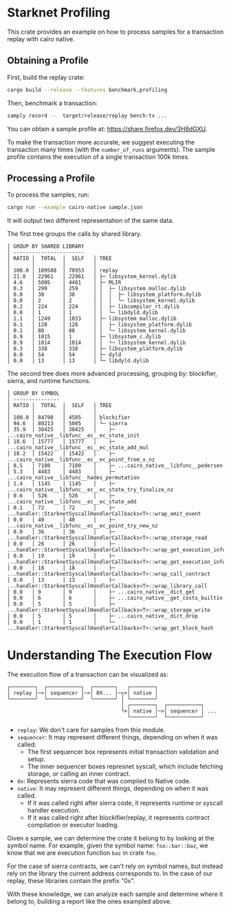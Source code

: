 # Starknet Profiling

This crate provides an example on how to process samples for a transaction replay with cairo native.

## Obtaining a Profile

First, build the replay crate:

```bash
cargo build --release --features benchmark,profiling
```

Then, benchmark a transaction:

```bash
samply record --  target/release/replay bench-tx ...
```

You can obtain a sample profile at: https://share.firefox.dev/3H8dGXU.

To make the transaction more accurate, we suggest executing the transaction many times (with the `number_of_runs` arguments). The sample profile contains the execution of a single transaction 100k times.

## Processing a Profile

To process the samples, run:
```bash
cargo run --example cairo-native sample.json
```

It will output two different representation of the same data.

The first tree groups the calls by shared library.
```
│ GROUP BY SHARED LIBRARY
│ -----------------------
│ RATIO │  TOTAL  │  SELF   │ TREE
│       │         │         │
│ 100.0 │ 109588  │ 78953   │ replay
│ 21.0  │ 22961   │ 22961   │ ├─ libsystem_kernel.dylib
│ 4.6   │ 5005    │ 4481    │ ├─ MLIR
│ 0.3   │ 299     │ 259     │ │  ├─ libsystem_malloc.dylib
│ 0.0   │ 38      │ 38      │ │  │  ├─ libsystem_platform.dylib
│ 0.0   │ 2       │ 2       │ │  │  └─ libsystem_kernel.dylib
│ 0.2   │ 224     │ 224     │ │  ├─ libcompiler_rt.dylib
│ 0.0   │ 1       │ 1       │ │  └─ libdyld.dylib
│ 1.1   │ 1249    │ 1033    │ ├─ libsystem_malloc.dylib
│ 0.1   │ 128     │ 128     │ │  ├─ libsystem_platform.dylib
│ 0.1   │ 88      │ 88      │ │  └─ libsystem_kernel.dylib
│ 0.9   │ 1015    │ 1       │ ├─ libsystem_c.dylib
│ 0.9   │ 1014    │ 1014    │ │  └─ libsystem_kernel.dylib
│ 0.3   │ 338     │ 338     │ ├─ libsystem_platform.dylib
│ 0.0   │ 54      │ 54      │ ├─ dyld
│ 0.0   │ 13      │ 13      │ └─ libdyld.dylib
```

The second tree does more advanced processing, grouping by: blockifier, sierra, and runtime functions.
```
│ GROUP BY SYMBOL
│ ---------------
│ RATIO │  TOTAL  │  SELF   │ TREE
│       │         │         │
│ 100.0 │ 84798   │ 4585    │ blockifier
│ 94.6  │ 80213   │ 5005    │ └─ sierra
│ 35.9  │ 30425   │ 30425   │    ├─ ...cairo_native__libfunc__ec__ec_state_init
│ 18.6  │ 15777   │ 15777   │    ├─ ...cairo_native__libfunc__ec__ec_state_add_mul
│ 18.2  │ 15422   │ 15422   │    ├─ ...cairo_native__libfunc__ec__ec_point_from_x_nz
│ 8.5   │ 7180    │ 7180    │    ├─ ...cairo_native__libfunc__pedersen
│ 5.3   │ 4483    │ 4483    │    ├─ ...cairo_native__libfunc__hades_permutation
│ 1.4   │ 1145    │ 1145    │    ├─ ...cairo_native__libfunc__ec__ec_state_try_finalize_nz
│ 0.6   │ 526     │ 526     │    ├─ ...cairo_native__libfunc__ec__ec_state_add
│ 0.1   │ 72      │ 72      │    ├─ ...handler::StarknetSyscallHandlerCallbacks<T>::wrap_emit_event
│ 0.0   │ 40      │ 40      │    ├─ ...cairo_native__libfunc__ec__ec_point_try_new_nz
│ 0.0   │ 36      │ 36      │    ├─ ...handler::StarknetSyscallHandlerCallbacks<T>::wrap_storage_read
│ 0.0   │ 26      │ 26      │    ├─ ...handler::StarknetSyscallHandlerCallbacks<T>::wrap_get_execution_info_v2
│ 0.0   │ 19      │ 19      │    ├─ ...handler::StarknetSyscallHandlerCallbacks<T>::wrap_get_execution_info
│ 0.0   │ 18      │ 18      │    ├─ ...handler::StarknetSyscallHandlerCallbacks<T>::wrap_call_contract
│ 0.0   │ 13      │ 13      │    ├─ ...handler::StarknetSyscallHandlerCallbacks<T>::wrap_library_call
│ 0.0   │ 9       │ 9       │    ├─ ...cairo_native__dict_get
│ 0.0   │ 6       │ 6       │    ├─ ...cairo_native__get_costs_builtin
│ 0.0   │ 5       │ 5       │    ├─ ...handler::StarknetSyscallHandlerCallbacks<T>::wrap_storage_write
│ 0.0   │ 5       │ 5       │    ├─ ...cairo_native__dict_drop
│ 0.0   │ 1       │ 1       │    └─ ...handler::StarknetSyscallHandlerCallbacks<T>::wrap_get_block_hash
```

# Understanding The Execution Flow

The execution flow of a transaction can be visualized as:

```
┌────────┐  ┌───────────┐  ┌───────┐   ┌────────┐
│ replay │─>│ sequencer │─>│ 0X... │─┬>│ native │
└────────┘  └───────────┘  └───────┘ │ └────────┘
                                     │ ┌────────┐  ┌───────────┐
                                     └>│ native │─>│ sequencer │ ...
                                       └────────┘  └───────────┘
```

- `replay`: We don't care for samples from this module.
- `sequencer`: It may represent different things, depending on when it was called:
  - The first sequencer box represents initial transaction validation and setup.
  - The inner sequencer boxes represnet syscall, which include fetching storage, or calling an inner contract.
- `0x`: Represents sierra code that was compiled to Native code.
- `native`: It may represent different things, depending on when it was called.
  - If it was called right after sierra code, it represents runtime or syscall handler execution.
  - If it was called right after blockifier/replay, it represents contract compilation or executor loading.

Given a sample, we can determine the crate it belong to by looking at the symbol name. For example, given the symbol name: `foo::bar::baz`, we know that we are execution function `baz` in crate `foo`.

For the case of sierra contracts, we can't rely on symbol names, but instead rely on the library the current address corresponds to. In the case of our replay, these libraries contain the prefix "0x".

With these knowledge, we can analyze each sample and determine where it belong to, building a report like the ones exampled above.
